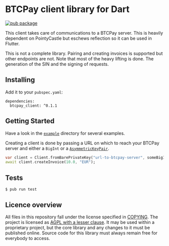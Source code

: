 # BTCPay client library for Dart

[![pub package](https://img.shields.io/pub/v/btcpay_client.svg)](https://pub.dartlang.org/packages/btcpay_client)

This client takes care of communications to a BTCPay server. This is heavily
dependent on PointyCastle but eschews reflection so it can be used in Flutter.

This is not a complete library. Pairing and creating invoices is supported but 
other endpoints are not. Note that most of the heavy lifting is done. The 
generation of the SIN and the signing of requests.

## Installing

Add it to your `pubspec.yaml`:

```
dependencies:
  btcpay_client: ^0.1.1
```

## Getting Started

Have a look in the [`example`](example) directory for several examples.

Creating a client is done by passing a URL on which to reach your BTCPay server 
and either a `BigInt` or a 
[`AsymmetricKeyPair`](https://pub.dartlang.org/documentation/pointycastle/1.0.0-rc4/pointycastle.api/AsymmetricKeyPair-class.html).

```dart
var client = Client.fromBarePrivateKey("url-to-btcpay-server", someBigInt);
await client.createInvoice(10.0, "EUR");
```

## Tests

```
$ pub run test
```

## Licence overview

All files in this repository fall under the license specified in 
[COPYING](COPYING). The project is licensed as [AGPL with a lesser 
clause](https://www.gnu.org/licenses/agpl-3.0.en.html). It may be used within a 
proprietary project, but the core library and any changes to it must be 
published online. Source code for this library must always remain free for 
everybody to access.
